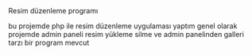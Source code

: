 <!DOCTYPE html>
<html lang="en">
<head>
    <meta charset="UTF-8">
    <meta http-equiv="X-UA-Compatible" content="IE=edge">
    <meta name="viewport" content="width=device-width, initial-scale=1.0">
    
</head>
<body>
    <h> Resim düzenleme programı</h>
    <p> bu projemde php ile resim düzenleme uygulaması yaptım genel olarak projemde admin paneli resim yükleme silme ve admin panelinden galleri tarzı bir program mevcut</p>
  
</video>
</body>
</html>
